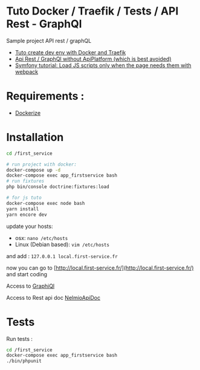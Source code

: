 # Tuto Docker / Traefik / Tests / API Rest - GraphQl
Sample project API rest / graphQL
- [Tuto create dev env with Docker and Traefik](https://medium.com/@fredericleaux/tuto-monter-un-environnement-de-dev-docker-avec-traefik-et-oauth2-pr%C3%AAt-pour-le-micro-service-12f78874d79c)
- [Api Rest / GraphQl without ApiPlatform (which is best avoided)](https://medium.com/reparcar/comment-bien-supprimer-apiplatform-et-utiliser-des-solutions-alternatives-3661a0460e19)
- [Symfony tutorial: Load JS scripts only when the page needs them with webpack](https://medium.com/@fredericleaux/tuto-symfony-charger-les-scripts-js-uniquement-quand-la-page-en-a-besoin-avec-webpack-2a3f9d058cc4)

# Requirements :

- [Dockerize](https://github.com/fleox/dockerized)

# Installation

```bash
cd /first_service

# run project with docker:
docker-compose up -d
docker-compose exec app_firstservice bash
# run fixtures
php bin/console doctrine:fixtures:load

# for js tuto
docker-compose exec node bash
yarn install
yarn encore dev
```

update your hosts:

- osx: `nano /etc/hosts`
- Linux (Debian based): `vim /etc/hosts`

and add : `127.0.0.1 local.first-service.fr`

now you can go to [http://local.first-service.fr/](http://local.first-service.fr/) and start coding

Access to [GraphiQl](http://local.first-service.fr/graphql/graphiql)

Access to Rest api doc [NelmioApiDoc](http://local.first-service.fr/api/doc)

# Tests

Run tests :
```bash
cd /first_service
docker-compose exec app_firstservice bash
./bin/phpunit
```
